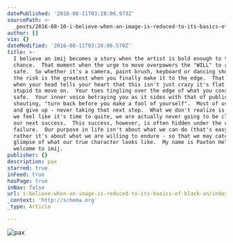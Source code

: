 ```yaml
---
datePublished: '2016-08-11T03:28:06.973Z'
sourcePath: >-
  _posts/2016-08-10-i-believe-when-an-image-is-reduced-to-its-basics-of-black-an.md
author: []
via: {}
dateModified: '2016-08-11T03:28:06.570Z'
title: >-
  I believe an imij becomes a story when the artist is bold enough to take a
  chance.  That moment when the urge to move overpowers the "WILL" to remain
  safe.  So whether it's a camera, paint brush, keyboard or dancing shoes ...
  the risk is the greatest when you finally make it to the edge.  That moment
  when your head tells your heart that this isn't just crazy it's flat out
  stupid to move on.  Your toes tingling over the edge of what you consider
  safe.  Your inner voice betraying you as it sides with that of public oppinion
  shouting, "turn back before you make a fool of yourself".  Most of us give in
  and give up - never taking that next step.  What we don't realize is that when
  we feel like it's time to quite, we are actually never going to be closer to
  our next success.  This success, however, is often hidden under the cloak of
  failure.  Our purpose in life isn't about what we can do (that's easy) ...
  rather it's about what we are willing to endure - so that we may catch a
  glimpse of what our true character looks like.  My name is Paxton Helling and
  welcome to imij.
publisher: {}
description: pax
starred: true
inFeed: true
hasPage: true
inNav: false
url: i-believe-when-an-image-is-reduced-to-its-basics-of-black-an/index.html
_context: 'http://schema.org'
_type: Article

---
```

![pax](https://the-grid-user-content.s3-us-west-2.amazonaws.com/7bcce1e7-1814-4a84-a004-8aef1c518b4b.jpg)